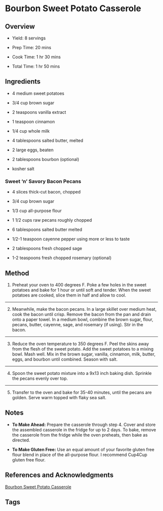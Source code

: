 # Bourbon Sweet Potato Casserole

## Overview

- Yield: 8 servings

- Prep Time: 20 mins
- Cook Time: 1 hr 30 mins
- Total Time: 1 hr 50 mins

## Ingredients

- 4 medium sweet potatoes

- 3/4 cup brown sugar

- 2 teaspoons vanilla extract

- 1 teaspoon cinnamon

- 1/4 cup whole milk

- 4 tablespoons salted butter, melted

- 2 large eggs, beaten

- 2 tablespoons bourbon (optional)

- kosher salt

### Sweet ‘n’ Savory Bacon Pecans

- 4 slices thick-cut bacon, chopped

- 3/4 cup brown sugar

- 1/3 cup all-purpose flour

- 1 1/2 cups raw pecans roughly chopped

- 6 tablespoons salted butter melted

- 1/2-1 teaspoon cayenne pepper using more or less to taste

- 2 tablespoons fresh chopped sage

- 1-2 teaspoons fresh chopped rosemary (optional)


## Method

1. Preheat your oven to 400 degrees F. Poke a few holes in the sweet potatoes and bake for 1 hour or until soft and tender. When the sweet potatoes are cooked, slice them in half and allow to cool.
---
2. Meanwhile, make the bacon pecans. In a large skillet over medium heat, cook the bacon until crisp. Remove the bacon from the pan and drain onto a paper towel. In a medium bowl, combine the brown sugar, flour, pecans, butter, cayenne, sage, and rosemary (if using). Stir in the bacon.
---
3. Reduce the oven temperature to 350 degrees F. Peel the skins away from the flesh of the sweet potato. Add the sweet potatoes to a mixing bowl. Mash well. Mix in the brown sugar, vanilla, cinnamon, milk, butter, eggs, and bourbon until combined. Season with salt.
---
4. Spoon the sweet potato mixture into a 9x13 inch baking dish. Sprinkle the pecans evenly over top.
---
5. Transfer to the oven and bake for 35-40 minutes, until the pecans are golden. Serve warm topped with flaky sea salt.

## Notes

- **To Make Ahead:** Prepare the casserole through step 4. Cover and store the assembled casserole in the fridge for up to 2 days. To bake, remove the casserole from the fridge while the oven preheats, then bake as directed.

- **To Make Gluten Free:** Use an equal amount of your favorite gluten free flour blend in place of the all-purpose flour. I recommend Cup4Cup gluten free flour.

## References and Acknowledgments

[Bourbon Sweet Potato Casserole](https://www.halfbakedharvest.com/bourbon-sweet-potato-casserole-sweet-n-savory-bacon-pecans/#bo-recipe)

## Tags


